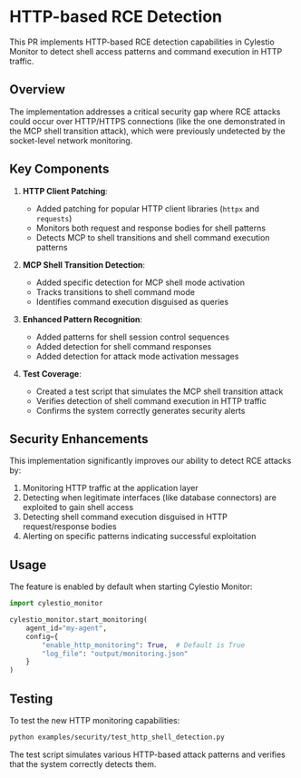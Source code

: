 # HTTP-based RCE Detection

This PR implements HTTP-based RCE detection capabilities in Cylestio Monitor to detect shell access patterns and command execution in HTTP traffic. 

## Overview

The implementation addresses a critical security gap where RCE attacks could occur over HTTP/HTTPS connections (like the one demonstrated in the MCP shell transition attack), which were previously undetected by the socket-level network monitoring.

## Key Components

1. **HTTP Client Patching**: 
   - Added patching for popular HTTP client libraries (`httpx` and `requests`)
   - Monitors both request and response bodies for shell patterns
   - Detects MCP to shell transitions and shell command execution patterns

2. **MCP Shell Transition Detection**:
   - Added specific detection for MCP shell mode activation
   - Tracks transitions to shell command mode
   - Identifies command execution disguised as queries

3. **Enhanced Pattern Recognition**:
   - Added patterns for shell session control sequences
   - Added detection for shell command responses
   - Added detection for attack mode activation messages

4. **Test Coverage**:
   - Created a test script that simulates the MCP shell transition attack
   - Verifies detection of shell command execution in HTTP traffic
   - Confirms the system correctly generates security alerts

## Security Enhancements

This implementation significantly improves our ability to detect RCE attacks by:

1. Monitoring HTTP traffic at the application layer
2. Detecting when legitimate interfaces (like database connectors) are exploited to gain shell access
3. Detecting shell command execution disguised in HTTP request/response bodies
4. Alerting on specific patterns indicating successful exploitation

## Usage

The feature is enabled by default when starting Cylestio Monitor:

```python
import cylestio_monitor

cylestio_monitor.start_monitoring(
    agent_id="my-agent",
    config={
        "enable_http_monitoring": True,  # Default is True
        "log_file": "output/monitoring.json"
    }
)
```

## Testing

To test the new HTTP monitoring capabilities:

```bash
python examples/security/test_http_shell_detection.py
```

The test script simulates various HTTP-based attack patterns and verifies that the system correctly detects them. 